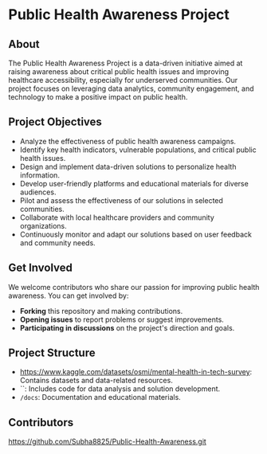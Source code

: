 # Public Health Awareness Project

## About

The Public Health Awareness Project is a data-driven initiative aimed at raising awareness about critical public health issues and improving healthcare accessibility, especially for underserved communities. Our project focuses on leveraging data analytics, community engagement, and technology to make a positive impact on public health.

## Project Objectives

- Analyze the effectiveness of public health awareness campaigns.
- Identify key health indicators, vulnerable populations, and critical public health issues.
- Design and implement data-driven solutions to personalize health information.
- Develop user-friendly platforms and educational materials for diverse audiences.
- Pilot and assess the effectiveness of our solutions in selected communities.
- Collaborate with local healthcare providers and community organizations.
- Continuously monitor and adapt our solutions based on user feedback and community needs.

## Get Involved

We welcome contributors who share our passion for improving public health awareness. You can get involved by:

- **Forking** this repository and making contributions.
- **Opening issues** to report problems or suggest improvements.
- **Participating in discussions** on the project's direction and goals.

## Project Structure

- https://www.kaggle.com/datasets/osmi/mental-health-in-tech-survey: Contains datasets and data-related resources.
- ``: Includes code for data analysis and solution development.
- `/docs`: Documentation and educational materials.

## Contributors
https://github.com/Subha8825/Public-Health-Awareness.git
